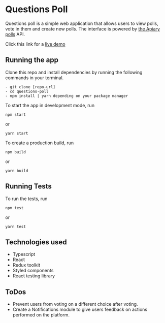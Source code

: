 # Questions Poll

Questions poll is a simple web application that allows users to view polls, vote in them and create new polls.
The interface is powered by [the Apiary polls](https://pollsapi.docs.apiary.io/) API.

Click this link for a [live demo](https://develop--super-malasada-3a7f54.netlify.app/)

## Running the app

Clone this repo and install dependencies by running the following commands in your terminal.

```
- git clone [repo-url]
- cd questions-poll
- npm install | yarn depending on your package manager
```

To start the app in development mode, run

```
npm start
```

or

```
yarn start
```

To create a production build, run

```
npm build
```

or

```
yarn build
```

## Running Tests

To run the tests, run

```
npm test
```

or

```
yarn test
```

## Technologies used

- Typescript
- React
- Redux toolkit
- Styled components
- React testing library

## ToDos

- Prevent users from voting on a different choice after voting.
- Create a Notifications module to give users feedback on actions performed on the platform.
